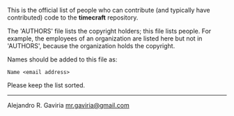 
This is the official list of people who can contribute (and typically have
contributed) code to the **timecraft** repository.

The 'AUTHORS' file lists the copyright holders; this file lists people. For
example, the employees of an organization are listed here but not in 'AUTHORS',
because the organization holds the copyright.

Names should be added to this file as:

	Name <email address>

Please keep the list sorted.
* * *

Alejandro R. Gaviria <mr.gaviria@gmail.com>


